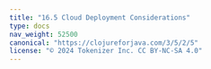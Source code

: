 ```yaml
---
title: "16.5 Cloud Deployment Considerations"
type: docs
nav_weight: 52500
canonical: "https://clojureforjava.com/3/5/2/5"
license: "© 2024 Tokenizer Inc. CC BY-NC-SA 4.0"
---
```

